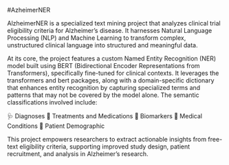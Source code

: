 #AzheimerNER

AlzheimerNER is a specialized text mining project that analyzes clinical trial eligibility criteria for Alzheimer’s disease. It harnesses Natural Language Processing (NLP) and Machine Learning to transform complex, unstructured clinical language into structured and meaningful data.

At its core, the project features a custom Named Entity Recognition (NER) model built using BERT (Bidirectional Encoder Representations from Transformers), specifically fine-tuned for clinical contexts. It leverages the transformers and bert packages, along with a domain-specific dictionary that enhances entity recognition by capturing specialized terms and patterns that may not be covered by the model alone. The semantic classifications involved include:

🩺 Diagnoses
💊 Treatments and Medications
🧪 Biomarkers
🧬 Medical Conditions
👤 Patient Demographic

This project empowers researchers to extract actionable insights from free-text eligibility criteria, supporting improved study design, patient recruitment, and analysis in Alzheimer’s research.


